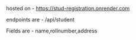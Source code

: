hosted on - https://stud-registration.onrender.com

endpoints are - /api/student

Fields are - name,rollnumber,address
